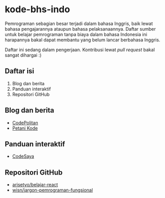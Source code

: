# kode-bhs-indo
Pemrograman sebagian besar terjadi dalam bahasa Inggris, baik lewat bahasa pengajarannya ataupun bahasa pelaksanaannya. Daftar sumber untuk belajar pemrograman tanpa biaya dalam bahasa Indonesia ini harapannya bakal dapat membantu yang belum lancar berbahasa Inggris.

Daftar ini sedang dalam pengerjaan. Kontribusi lewat *pull request* bakal sangat dihargai :)

## Daftar isi
1. Blog dan berita
2. Panduan interaktif
3. Repositori GitHub

## Blog dan berita
- [CodePolitan](https://www.codepolitan.com/)
- [Petani Kode](https://www.petanikode.com/)

## Panduan interaktif
- [CodeSaya](https://codesaya.com/)

## Repositori GitHub
- [arisetyo/belajar-react](https://github.com/arisetyo/belajar-react)
- [wisn/jargon-pemrograman-fungsional](https://github.com/wisn/jargon-pemrograman-fungsional)
